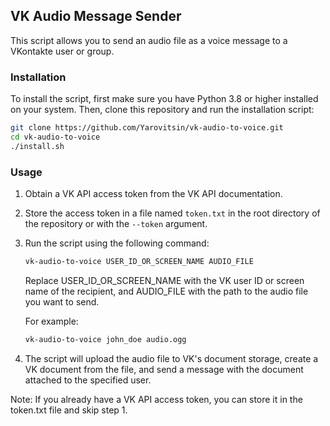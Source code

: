 ## VK Audio Message Sender

This script allows you to send an audio file as a voice message to a VKontakte user or group.

### Installation

To install the script, first make sure you have Python 3.8 or higher installed on your system. Then, clone this repository and run the installation script:

```bash
git clone https://github.com/Yarovitsin/vk-audio-to-voice.git
cd vk-audio-to-voice
./install.sh
```

### Usage
1. Obtain a VK API access token from the VK API documentation.
2. Store the access token in a file named `token.txt` in the root directory of the repository or with the `--token` argument.
3. Run the script using the following command:
    
    ```bash
   vk-audio-to-voice USER_ID_OR_SCREEN_NAME AUDIO_FILE
    ```
    
   Replace USER_ID_OR_SCREEN_NAME with the VK user ID or screen name of the recipient, and AUDIO_FILE with the path to the audio file you want to send.

    For example:
        
    ```bash
    vk-audio-to-voice john_doe audio.ogg
    ```
4. The script will upload the audio file to VK's document storage, create a VK document from the file, and send a message with the document attached to the specified user.

Note: If you already have a VK API access token, you can store it in the token.txt file and skip step 1.
